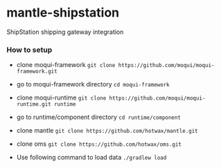 # mantle-shipstation
ShipStation shipping gateway integration 

### How to setup

- clone moqui-framework
`git clone https://github.com/moqui/moqui-framework.git`

- go to moqui-framework directory
`cd moqui-framework`

- clone moqui-runtime
`git clone https://github.com/moqui/moqui-runtime.git runtime`

- go to runtime/component directory
`cd runtime/component`

- clone mantle
`git clone https://github.com/hotwax/mantle.git`

- clone oms
`git clone https://github.com/hotwax/oms.git`

- Use following command to load data
`./gradlew load`
